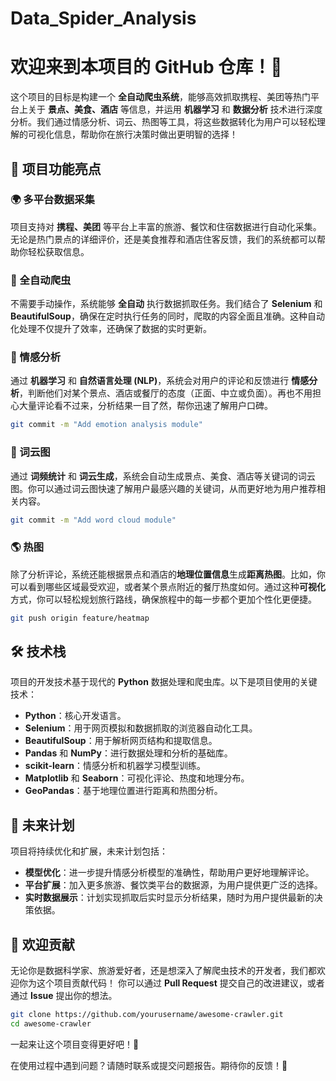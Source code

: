 # Data_Spider_Analysis

# 欢迎来到本项目的 GitHub 仓库！🎉

这个项目的目标是构建一个 **全自动爬虫系统**，能够高效抓取携程、美团等热门平台上关于 **景点、美食、酒店** 等信息，并运用 **机器学习** 和 **数据分析** 技术进行深度分析。我们通过情感分析、词云、热图等工具，将这些数据转化为用户可以轻松理解的可视化信息，帮助你在旅行决策时做出更明智的选择！

## 🚀 项目功能亮点

### 🌍 多平台数据采集
项目支持对 **携程、美团** 等平台上丰富的旅游、餐饮和住宿数据进行自动化采集。无论是热门景点的详细评价，还是美食推荐和酒店住客反馈，我们的系统都可以帮助你轻松获取信息。

### 🤖 全自动爬虫
不需要手动操作，系统能够 **全自动** 执行数据抓取任务。我们结合了 **Selenium** 和 **BeautifulSoup**，确保在定时执行任务的同时，爬取的内容全面且准确。这种自动化处理不仅提升了效率，还确保了数据的实时更新。

### 💬 情感分析
通过 **机器学习** 和 **自然语言处理 (NLP)**，系统会对用户的评论和反馈进行 **情感分析**，判断他们对某个景点、酒店或餐厅的态度（正面、中立或负面）。再也不用担心大量评论看不过来，分析结果一目了然，帮你迅速了解用户口碑。

```bash
git commit -m "Add emotion analysis module"
```

### 🌈 词云图
通过 **词频统计** 和 **词云生成**，系统会自动生成景点、美食、酒店等关键词的词云图。你可以通过词云图快速了解用户最感兴趣的关键词，从而更好地为用户推荐相关内容。

```bash
git commit -m "Add word cloud module"
```

### 🌎 热图
除了分析评论，系统还能根据景点和酒店的**地理位置信息**生成**距离热图**。比如，你可以看到哪些区域最受欢迎，或者某个景点附近的餐厅热度如何。通过这种**可视化**方式，你可以轻松规划旅行路线，确保旅程中的每一步都个更加个性化更便捷。

```bash
git push origin feature/heatmap
```

## 🛠️ 技术栈

项目的开发技术基于现代的 **Python** 数据处理和爬虫库。以下是项目使用的关键技术：

- **Python**：核心开发语言。
- **Selenium**：用于网页模拟和数据抓取的浏览器自动化工具。
- **BeautifulSoup**：用于解析网页结构和提取信息。
- **Pandas** 和 **NumPy**：进行数据处理和分析的基础库。
- **scikit-learn**：情感分析和机器学习模型训练。
- **Matplotlib** 和 **Seaborn**：可视化评论、热度和地理分布。
- **GeoPandas**：基于地理位置进行距离和热图分析。

## 🎯 未来计划

项目将持续优化和扩展，未来计划包括：

- **模型优化**：进一步提升情感分析模型的准确性，帮助用户更好地理解评论。
- **平台扩展**：加入更多旅游、餐饮类平台的数据源，为用户提供更广泛的选择。
- **实时数据展示**：计划实现抓取后实时显示分析结果，随时为用户提供最新的决策依据。

## 🤝 欢迎贡献

无论你是数据科学家、旅游爱好者，还是想深入了解爬虫技术的开发者，我们都欢迎你为这个项目贡献代码！
你可以通过 **Pull Request** 提交自己的改进建议，或者通过 **Issue** 提出你的想法。

```bash
git clone https://github.com/yourusername/awesome-crawler.git 
cd awesome-crawler
```

一起来让这个项目变得更好吧！🌟

在使用过程中遇到问题？请随时联系或提交问题报告。期待你的反馈！👋

